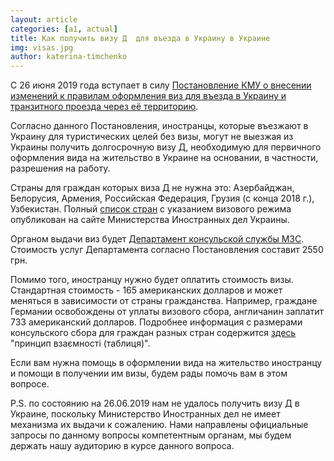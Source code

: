 ```yaml
---
layout: article
categories: [a1, actual]
title: Как получить визу Д  для въезда в Украину в Украине
img: visas.jpg
author: katerina-timchenko
---
```

С 26 июня 2019 года вступает в силу  [Постановление КМУ о внесении изменений к правилам оформления виз
для въезда в Украину и транзитного проезда через её территорию](https://zakon.rada.gov.ua/laws/show/368-2019-п).

Согласно данного Постановления, иностранцы, которые въезжают в Украину для туристических целей без визы, могут не выезжая из Украины 
получить долгосрочную визу Д, необходимую для первичного оформления вида на жительство в Украине на основании, 
в частности, разрешения на работу. 

Страны для граждан которых виза Д не нужна это: Азербайджан, Белорусия, Армения, Российская Федерация, Грузия (с конца 2018 г.), Узбекистан. Полный [список стран](https://mfa.gov.ua/ua/consular-affairs/entering-ukraine/visa-requirements-for-foreigners) с указанием
визового режима опубликован на сайте Министерства Иностранных дел Украины.


Органом выдачи виз будет [Департамент консульской службы МЗС](https://mfa.gov.ua/ua/consular-affairs/directorate). 
Стоимость услуг Департамента согласно Постановления составит 2550 грн. 

Помимо того, иностранцу нужно будет оплатить стоимость визы. Стандартная стоимость - 165 американских долларов 
и может меняться в зависимости от страны гражданства. Например, граждане Германии освобождены от уплаты визового сбора, англичанин 
заплатит 733 американский долларов. Подробнее информация с размерами консульского сбора для граждан разных стран содержится [здесь](https://mfa.gov.ua/ua/consular-affairs/con/visa)
"принцип взаємності (таблиця)".

Если вам нужна помощь в оформлении вида на жительство иностранцу и помощи в получении им визы, будем рады помочь вам в этом вопросе.

P.S.  по состоянию на 26.06.2019 нам не удалось получить визу Д в Украине, поскольку Министерство Иностранных дел не имеет механизма 
их выдачи к сожалению. Нами направлены официальные запросы по данному вопросы компетентным органам, мы будем держать нашу аудиторию в 
курсе данного вопроса. 
